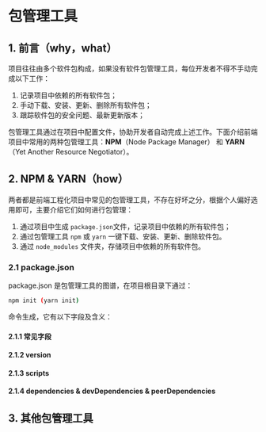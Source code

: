 # 包管理工具

## 1. 前言（why，what）

  项目往往由多个软件包构成，如果没有软件包管理工具，每位开发者不得不手动完成以下工作：

  1. 记录项目中依赖的所有软件包；
  2. 手动下载、安装、更新、删除所有软件包；
  3. 跟踪软件包的安全问题、最新更新版本；

  包管理工具通过在项目中配置文件，协助开发者自动完成上述工作。下面介绍前端项目中常用的两种包管理工具：**NPM**（Node Package Manager） 和 **YARN**（Yet Another Resource Negotiator）。

## 2. NPM & YARN（how）
  两者都是前端工程化项目中常见的包管理工具，不存在好坏之分，根据个人偏好选用即可，主要介绍它们如何进行包管理：
  
  1. 通过项目中生成 `package.json`文件，记录项目中依赖的所有软件包；
  2. 通过包管理工具 `npm` 或 `yarn` 一键下载、安装、更新、删除软件包。
  3. 通过 `node_modules` 文件夹，存储项目中依赖的所有软件包。

### 2.1 package.json
  package.json 是包管理工具的图谱，在项目根目录下通过：
  ```bash
  npm init (yarn init) 
  ```
  命令生成，它有以下字段及含义：

  #### 2.1.1 常见字段 
  
  #### 2.1.2 version

  #### 2.1.3 scripts

  #### 2.1.4 dependencies & devDependencies & peerDependencies




## 3. 其他包管理工具
